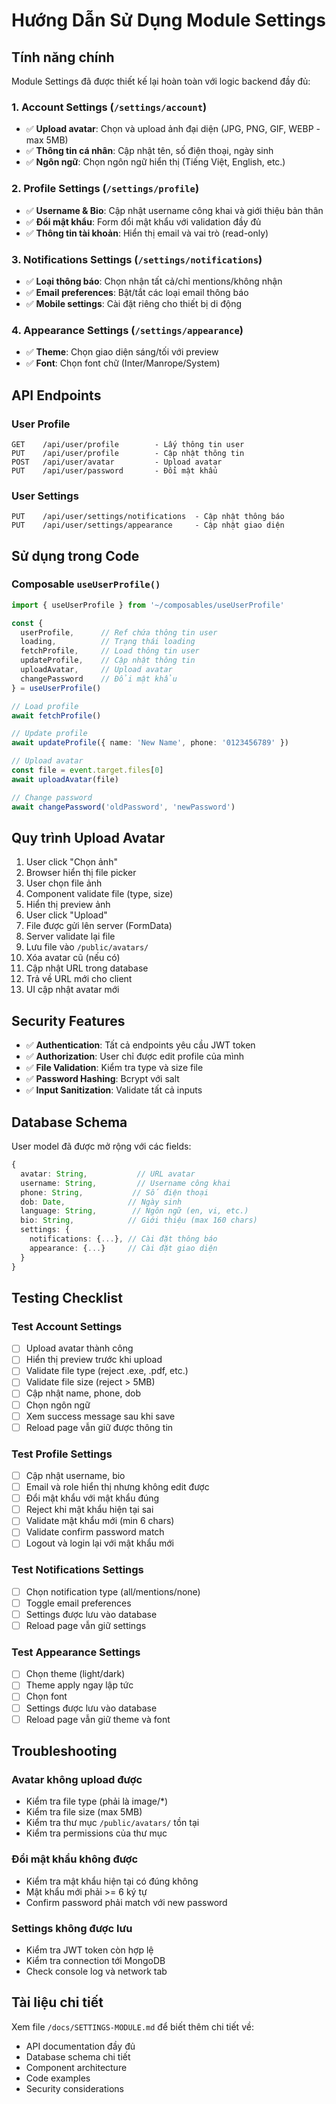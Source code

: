 # Hướng Dẫn Sử Dụng Module Settings

## Tính năng chính

Module Settings đã được thiết kế lại hoàn toàn với logic backend đầy đủ:

### 1. Account Settings (`/settings/account`)
- ✅ **Upload avatar**: Chọn và upload ảnh đại diện (JPG, PNG, GIF, WEBP - max 5MB)
- ✅ **Thông tin cá nhân**: Cập nhật tên, số điện thoại, ngày sinh
- ✅ **Ngôn ngữ**: Chọn ngôn ngữ hiển thị (Tiếng Việt, English, etc.)

### 2. Profile Settings (`/settings/profile`)
- ✅ **Username & Bio**: Cập nhật username công khai và giới thiệu bản thân
- ✅ **Đổi mật khẩu**: Form đổi mật khẩu với validation đầy đủ
- ✅ **Thông tin tài khoản**: Hiển thị email và vai trò (read-only)

### 3. Notifications Settings (`/settings/notifications`)
- ✅ **Loại thông báo**: Chọn nhận tất cả/chỉ mentions/không nhận
- ✅ **Email preferences**: Bật/tắt các loại email thông báo
- ✅ **Mobile settings**: Cài đặt riêng cho thiết bị di động

### 4. Appearance Settings (`/settings/appearance`)
- ✅ **Theme**: Chọn giao diện sáng/tối với preview
- ✅ **Font**: Chọn font chữ (Inter/Manrope/System)

## API Endpoints

### User Profile
```
GET    /api/user/profile        - Lấy thông tin user
PUT    /api/user/profile        - Cập nhật thông tin
POST   /api/user/avatar         - Upload avatar
PUT    /api/user/password       - Đổi mật khẩu
```

### User Settings
```
PUT    /api/user/settings/notifications  - Cập nhật thông báo
PUT    /api/user/settings/appearance     - Cập nhật giao diện
```

## Sử dụng trong Code

### Composable `useUserProfile()`

```typescript
import { useUserProfile } from '~/composables/useUserProfile'

const {
  userProfile,      // Ref chứa thông tin user
  loading,          // Trạng thái loading
  fetchProfile,     // Load thông tin user
  updateProfile,    // Cập nhật thông tin
  uploadAvatar,     // Upload avatar
  changePassword    // Đổi mật khẩu
} = useUserProfile()

// Load profile
await fetchProfile()

// Update profile
await updateProfile({ name: 'New Name', phone: '0123456789' })

// Upload avatar
const file = event.target.files[0]
await uploadAvatar(file)

// Change password
await changePassword('oldPassword', 'newPassword')
```

## Quy trình Upload Avatar

1. User click "Chọn ảnh"
2. Browser hiển thị file picker
3. User chọn file ảnh
4. Component validate file (type, size)
5. Hiển thị preview ảnh
6. User click "Upload"
7. File được gửi lên server (FormData)
8. Server validate lại file
9. Lưu file vào `/public/avatars/`
10. Xóa avatar cũ (nếu có)
11. Cập nhật URL trong database
12. Trả về URL mới cho client
13. UI cập nhật avatar mới

## Security Features

- ✅ **Authentication**: Tất cả endpoints yêu cầu JWT token
- ✅ **Authorization**: User chỉ được edit profile của mình
- ✅ **File Validation**: Kiểm tra type và size file
- ✅ **Password Hashing**: Bcrypt với salt
- ✅ **Input Sanitization**: Validate tất cả inputs

## Database Schema

User model đã được mở rộng với các fields:

```typescript
{
  avatar: String,           // URL avatar
  username: String,         // Username công khai
  phone: String,           // Số điện thoại
  dob: Date,              // Ngày sinh
  language: String,        // Ngôn ngữ (en, vi, etc.)
  bio: String,            // Giới thiệu (max 160 chars)
  settings: {
    notifications: {...}, // Cài đặt thông báo
    appearance: {...}     // Cài đặt giao diện
  }
}
```

## Testing Checklist

### Test Account Settings
- [ ] Upload avatar thành công
- [ ] Hiển thị preview trước khi upload
- [ ] Validate file type (reject .exe, .pdf, etc.)
- [ ] Validate file size (reject > 5MB)
- [ ] Cập nhật name, phone, dob
- [ ] Chọn ngôn ngữ
- [ ] Xem success message sau khi save
- [ ] Reload page vẫn giữ được thông tin

### Test Profile Settings
- [ ] Cập nhật username, bio
- [ ] Email và role hiển thị nhưng không edit được
- [ ] Đổi mật khẩu với mật khẩu đúng
- [ ] Reject khi mật khẩu hiện tại sai
- [ ] Validate mật khẩu mới (min 6 chars)
- [ ] Validate confirm password match
- [ ] Logout và login lại với mật khẩu mới

### Test Notifications Settings
- [ ] Chọn notification type (all/mentions/none)
- [ ] Toggle email preferences
- [ ] Settings được lưu vào database
- [ ] Reload page vẫn giữ settings

### Test Appearance Settings
- [ ] Chọn theme (light/dark)
- [ ] Theme apply ngay lập tức
- [ ] Chọn font
- [ ] Settings được lưu vào database
- [ ] Reload page vẫn giữ theme và font

## Troubleshooting

### Avatar không upload được
- Kiểm tra file type (phải là image/*)
- Kiểm tra file size (max 5MB)
- Kiểm tra thư mục `/public/avatars/` tồn tại
- Kiểm tra permissions của thư mục

### Đổi mật khẩu không được
- Kiểm tra mật khẩu hiện tại có đúng không
- Mật khẩu mới phải >= 6 ký tự
- Confirm password phải match với new password

### Settings không được lưu
- Kiểm tra JWT token còn hợp lệ
- Kiểm tra connection tới MongoDB
- Check console log và network tab

## Tài liệu chi tiết

Xem file `/docs/SETTINGS-MODULE.md` để biết thêm chi tiết về:
- API documentation đầy đủ
- Database schema chi tiết
- Component architecture
- Code examples
- Security considerations
